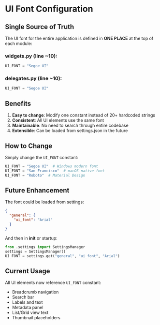 # UI Font Configuration

## Single Source of Truth

The UI font for the entire application is defined in **ONE PLACE** at the top of each module:

### widgets.py (line ~10):
```python
UI_FONT = "Segoe UI"
```

### delegates.py (line ~10):
```python
UI_FONT = "Segoe UI"
```

## Benefits

1. **Easy to change**: Modify one constant instead of 20+ hardcoded strings
2. **Consistent**: All UI elements use the same font
3. **Maintainable**: No need to search through entire codebase
4. **Extensible**: Can be loaded from settings.json in the future

## How to Change

Simply change the `UI_FONT` constant:

```python
UI_FONT = "Segoe UI"  # Windows modern font
UI_FONT = "San Francisco"  # macOS native font
UI_FONT = "Roboto"  # Material Design
```

## Future Enhancement

The font could be loaded from settings:

```json
{
  "general": {
    "ui_font": "Arial"
  }
}
```

And then in __init__ or startup:
```python
from .settings import SettingsManager
settings = SettingsManager()
UI_FONT = settings.get("general", "ui_font", "Arial")
```

## Current Usage

All UI elements now reference `UI_FONT` constant:
- Breadcrumb navigation
- Search bar
- Labels and text
- Metadata panel
- List/Grid view text
- Thumbnail placeholders
